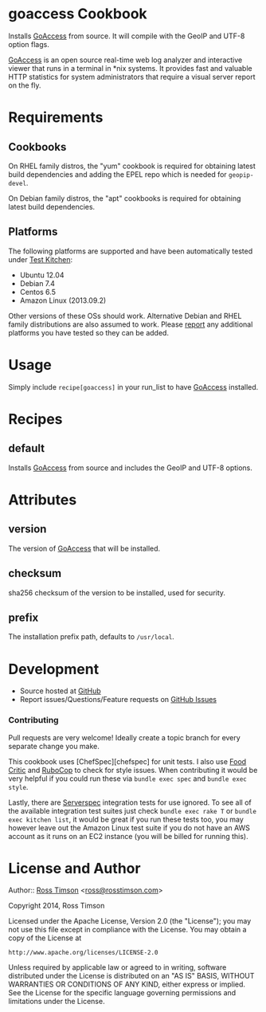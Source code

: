goaccess Cookbook
=================

Installs [GoAccess][goaccess] from source. It will compile with the
GeoIP and UTF-8 option flags.

[GoAccess][goaccess] is an open source real-time web log analyzer and
interactive viewer that runs in a terminal in *nix systems. It provides
fast and valuable HTTP statistics for system administrators that require
a visual server report on the fly.

Requirements
============

Cookbooks
---------

On RHEL family distros, the "yum" cookbook is required for obtaining
latest build dependencies and adding the EPEL repo which is needed for
`geopip-devel`.

On Debian family distros, the "apt" cookbooks is required for obtaining
latest build dependencies.

Platforms
---------

The following platforms are supported and have been automatically tested under
[Test Kitchen][testkitchen]:

* Ubuntu 12.04
* Debian 7.4
* Centos 6.5
* Amazon Linux (2013.09.2)

Other versions of these OSs should work. Alternative Debian and RHEL
family distributions are also assumed to work. Please [report][issues]
any additional platforms you have tested so they can be added.

Usage
=====

Simply include `recipe[goaccess]` in your run_list to have
[GoAccess][goaccess] installed.

Recipes
=======

default
-------

Installs [GoAccess][goaccess] from source and includes the GeoIP and UTF-8
options.

Attributes
==========

version
-------

The version of [GoAccess][goaccess] that will be installed.

checksum
--------

sha256 checksum of the version to be installed, used for security.

prefix
------

The installation prefix path, defaults to `/usr/local`.

Development
===========

* Source hosted at [GitHub][repo]
* Report issues/Questions/Feature requests on [GitHub Issues][issues]

### Contributing

Pull requests are very welcome! Ideally create a topic branch for every
separate change you make.

This cookbook uses [ChefSpec][chefspec] for unit tests. I also use [Food
Critic][foodcritic] and [RuboCop][rubocop] to check for style issues.
When contributing it would be very helpful if you could run these via
`bundle exec spec` and `bundle exec style`.

Lastly, there are [Serverspec][serverspec] integration tests for use
ignored. To see all of the available integration test suites just check
`bundle exec rake T` or `bundle exec kitchen list`, it would be great if
you run these tests too, you may however leave out the Amazon Linux test
suite if you do not have an AWS account as it runs on an EC2 instance
(you will be billed for running this).

License and Author
==================

Author:: [Ross Timson][rosstimson]
<[ross@rosstimson.com](mailto:ross@rosstimson.com)>

Copyright 2014, Ross Timson

Licensed under the Apache License, Version 2.0 (the "License");
you may not use this file except in compliance with the License.
You may obtain a copy of the License at

    http://www.apache.org/licenses/LICENSE-2.0

Unless required by applicable law or agreed to in writing, software
distributed under the License is distributed on an "AS IS" BASIS,
WITHOUT WARRANTIES OR CONDITIONS OF ANY KIND, either express or implied.
See the License for the specific language governing permissions and
limitations under the License.


[rosstimson]:         https://github.com/rosstimson
[repo]:               https://github.com/rosstimson/chef-goaccess
[issues]:             https://github.com/rosstimson/chef-goaccess/issues
[goaccess]:           http://goaccess.prosoftcorp.com
[chefsepc]:           https://github.com/sethvargo/chefspec
[foodcritic]:         https://github.com/acrmp/foodcritic
[rubocop]:            https://github.com/bbatsov/rubocop
[serverspec]:         https://github.com/serverspec/serverspec
[testkitchen]:        https://github.com/test-kitchen/test-kitchen
